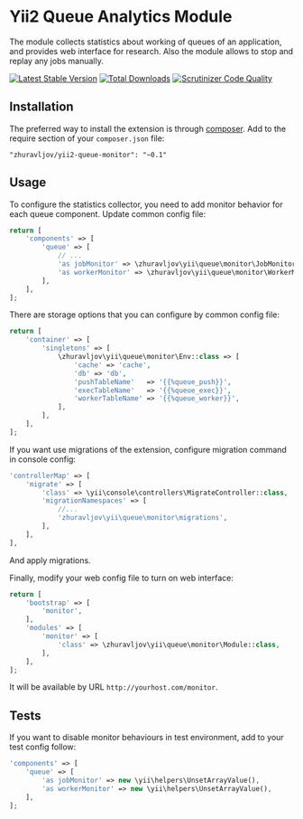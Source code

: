 Yii2 Queue Analytics Module
===========================

The module collects statistics about working of queues of an application, and provides web interface
for research. Also the module allows to stop and replay any jobs manually.

[![Latest Stable Version](https://poser.pugx.org/zhuravljov/yii2-queue-monitor/v/stable.svg)](https://packagist.org/packages/zhuravljov/yii2-queue-monitor)
[![Total Downloads](https://poser.pugx.org/zhuravljov/yii2-queue-monitor/downloads.svg)](https://packagist.org/packages/zhuravljov/yii2-queue-monitor)
[![Scrutinizer Code Quality](https://scrutinizer-ci.com/g/zhuravljov/yii2-queue-monitor/badges/quality-score.png?b=master)](https://scrutinizer-ci.com/g/zhuravljov/yii2-queue-monitor/?branch=master)

Installation
------------

The preferred way to install the extension is through [composer](http://getcomposer.org/download/).
Add to the require section of your `composer.json` file:

```
"zhuravljov/yii2-queue-monitor": "~0.1"
```

Usage
-----

To configure the statistics collector, you need to add monitor behavior for each queue component. 
Update common config file:

```php
return [
    'components' => [
        'queue' => [
            // ...
            'as jobMonitor' => \zhuravljov\yii\queue\monitor\JobMonitor::class,
            'as workerMonitor' => \zhuravljov\yii\queue\monitor\WorkerMonitor::class,
        ],
    ],
];
```

There are storage options that you can configure by common config file:

```php
return [
    'container' => [
        'singletons' => [
            \zhuravljov\yii\queue\monitor\Env::class => [
                'cache' => 'cache',
                'db' => 'db',
                'pushTableName'   => '{{%queue_push}}',
                'execTableName'   => '{{%queue_exec}}',
                'workerTableName' => '{{%queue_worker}}',
            ],
        ],
    ],
];
```

If you want use migrations of the extension, configure migration command in console config:

```php
'controllerMap' => [
    'migrate' => [
        'class' => \yii\console\controllers\MigrateController::class,
        'migrationNamespaces' => [
            //...
            'zhuravljov\yii\queue\monitor\migrations',
        ],
    ],
],
```

And apply migrations.

Finally, modify your web config file to turn on web interface:

```php
return [
    'bootstrap' => [
        'monitor',
    ],
    'modules' => [
        'monitor' => [
            'class' => \zhuravljov\yii\queue\monitor\Module::class,
        ],
    ],
];
```

It will be available by URL `http://yourhost.com/monitor`.


Tests
-----

If you want to disable monitor behaviours in test environment, add to your test config follow:

```php
'components' => [
    'queue' => [
        'as jobMonitor' => new \yii\helpers\UnsetArrayValue(),
        'as workerMonitor' => new \yii\helpers\UnsetArrayValue(),
    ],
];
```
